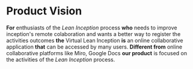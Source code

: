 # Product Vision

**For** enthusiasts of the *Lean Inception* process
**who** needs to improve inception's remote colaboration and wants a better way to register the activities outcomes
**the** Virtual Lean Inception
**is** an online collaborative application
**that** can be accessed by many users.
**Different from** online collaborative platforms like Miro, Google Docs
**our product** is focused on the activities of the *Lean Inception* process.
